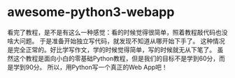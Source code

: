 # awesome-python3-webapp
看完了教程，是不是有这么一种感觉：看的时候觉得很简单，照着教程敲代码也没啥大问题。  于是准备开始独立写代码，就发现不知道从哪开始下手了。  这种情况是完全正常的。好比学写作文，学的时候觉得简单，写的时候就无从下笔了。  虽然这个教程是面向小白的零基础Python教程，但是我们的目标不是学到60分，而是学到90分。  所以，用Python写一个真正的Web App吧！
